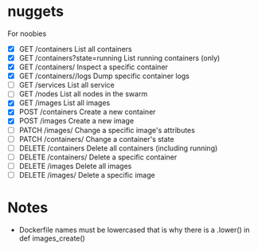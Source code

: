 # nuggets
For noobies

* [x] GET /containers                     	  List all containers
* [x] GET /containers?state=running       	  List running containers (only)
* [x] GET /containers/<id>	                  Inspect a specific container
* [x] GET /containers/<id>/logs	              Dump specific container logs
* [ ] GET /services		            	          List all service
* [ ] GET /nodes		            	            List all nodes in the swarm
* [x] GET /images		            	            List all images
* [x] POST /containers		            	      Create a new container
* [x] POST /images		            	          Create a new image
* [ ] PATCH /images/<id>		            	    Change a specific image's attributes
* [ ] PATCH /containers/<id>              	  Change a container's state
* [ ] DELETE /containers                  	  Delete all containers (including running)
* [ ] DELETE /containers/<id> 	              Delete a specific container
* [ ] DELETE /images                      	  Delete all images
* [ ] DELETE /images/<id>		                  Delete a specific image

# Notes
- Dockerfile names must be lowercased that is why there is a .lower() in def images_create()
